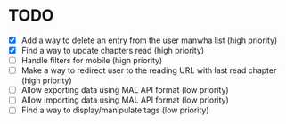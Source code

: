 # TODO

- [x] Add a way to delete an entry from the user manwha list (high priority)
- [x] Find a way to update chapters read (high priority)
- [ ] Handle filters for mobile (high priority)
- [ ] Make a way to redirect user to the reading URL with last read chapter (high priority)
- [ ] Allow exporting data using MAL API format (low priority)
- [ ] Allow importing data using MAL API format (low priority)
- [ ] Find a way to display/manipulate tags (low priority)
